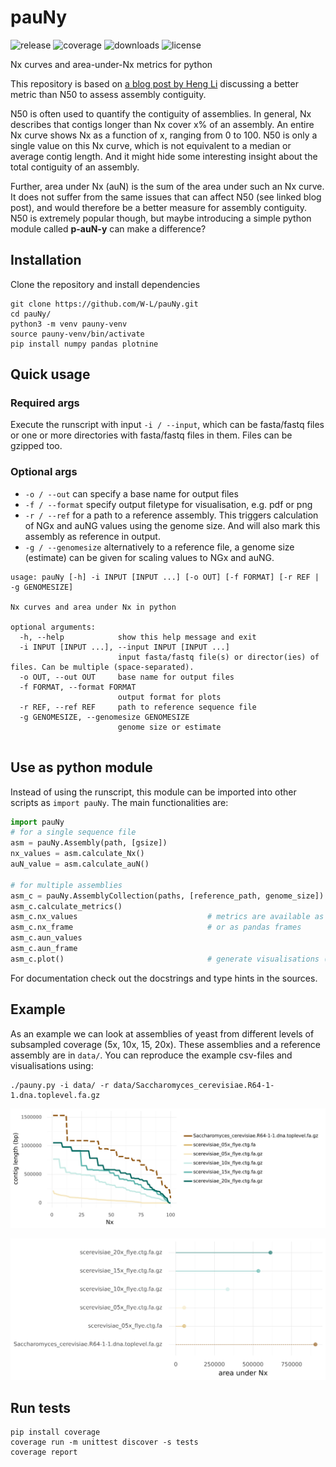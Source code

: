 # pauNy

![release](https://img.shields.io/github/v/release/W-L/pauNy)
![coverage](https://img.shields.io/badge/coverage-98%25-success)
![downloads](https://img.shields.io/github/downloads/W-L/pauNy/total)
![license](https://img.shields.io/github/license/W-L/pauNy)


Nx curves and area-under-Nx metrics for python

This repository is based on [a blog post by Heng Li](https://lh3.github.io/2020/04/08/a-new-metric-on-assembly-contiguity) discussing 
a better metric than N50 to assess assembly contiguity.

N50 is often used to quantify the contiguity of assemblies. In general, Nx describes that contigs longer than Nx cover x% of an assembly.
An entire Nx curve shows Nx as a function of x, ranging from 0 to 100.
N50 is only a single value on this Nx curve, which is not equivalent to a median or average contig length. 
And it might hide some interesting insight about the total contiguity of an assembly.

 
Further, area under Nx (auN) is the sum of the area under such an Nx curve. It does not suffer from the same issues that can affect N50 (see linked blog post), 
and would therefore be a better measure for assembly contiguity. N50 is extremely popular though, but maybe introducing a simple python module called **p-auN-y** can make a difference? 

## Installation

Clone the repository and install dependencies

```shell
git clone https://github.com/W-L/pauNy.git
cd pauNy/
python3 -m venv pauny-venv
source pauny-venv/bin/activate
pip install numpy pandas plotnine
```


## Quick usage

### Required args

Execute the runscript with input `-i / --input`, which can be fasta/fastq files or one or more directories with fasta/fastq files in them. Files can be gzipped too.

### Optional args

- `-o / --out` can specify a base name for output files
- `-f / --format` specify output filetype for visualisation, e.g. pdf or png
- `-r / --ref` for a path to a reference assembly. This triggers calculation of NGx and auNG values using the genome size. And will also mark this assembly as reference in output.
- `-g / --genomesize` alternatively to a reference file, a genome size (estimate) can be given for scaling values to NGx and auNG.


```
usage: pauNy [-h] -i INPUT [INPUT ...] [-o OUT] [-f FORMAT] [-r REF | -g GENOMESIZE]

Nx curves and area under Nx in python

optional arguments:
  -h, --help            show this help message and exit
  -i INPUT [INPUT ...], --input INPUT [INPUT ...]
                        input fasta/fastq file(s) or director(ies) of files. Can be multiple (space-separated).
  -o OUT, --out OUT     base name for output files
  -f FORMAT, --format FORMAT
                        output format for plots
  -r REF, --ref REF     path to reference sequence file
  -g GENOMESIZE, --genomesize GENOMESIZE
                        genome size or estimate


```



## Use as python module

Instead of using the runscript, this module can be imported into other scripts as `import pauNy`. The main functionalities are:

```python
import pauNy
# for a single sequence file
asm = pauNy.Assembly(path, [gsize])
nx_values = asm.calculate_Nx()
auN_value = asm.calculate_auN()

# for multiple assemblies
asm_c = pauNy.AssemblyCollection(paths, [reference_path, genome_size])
asm_c.calculate_metrics()                   
asm_c.nx_values                             # metrics are available as dictionaries per input file
asm_c.nx_frame                              # or as pandas frames
asm_c.aun_values
asm_c.aun_frame
asm_c.plot()                                # generate visualisations (see example)
```

For documentation check out the docstrings and type hints in the sources.


## Example

As an example we can look at assemblies of yeast from different levels of subsampled coverage (5x, 10x, 15, 20x). These assemblies and a reference assembly are in `data/`.
You can reproduce the example csv-files and visualisations using:

```shell
./pauny.py -i data/ -r data/Saccharomyces_cerevisiae.R64-1-1.dna.toplevel.fa.gz
```

![example_nx](example/pauNy.nx.png)


![example_aun](example/pauNy.aun.png)



## Run tests

```shell
pip install coverage
coverage run -m unittest discover -s tests
coverage report
```





